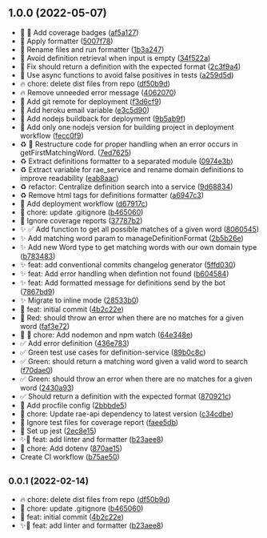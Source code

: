 ## 1.0.0 (2022-05-07)

* :art: :memo: Add coverage badges ([af5a127](https://github.com/josnih21/RAE_bot-/commit/af5a127))
* :art: Apply formatter ([5007f78](https://github.com/josnih21/RAE_bot-/commit/5007f78))
* :art: Rename files and run formatter ([1b3a247](https://github.com/josnih21/RAE_bot-/commit/1b3a247))
* :bug: Avoid definition retrieval when input is empty ([34f522a](https://github.com/josnih21/RAE_bot-/commit/34f522a))
* :bug: Fix should return a definition with the expected format ([2c3f9a4](https://github.com/josnih21/RAE_bot-/commit/2c3f9a4))
* :bug: Use async functions to avoid false positives in tests ([a259d5d](https://github.com/josnih21/RAE_bot-/commit/a259d5d))
* :fire: chore: delete dist files from repo ([df50b9d](https://github.com/josnih21/RAE_bot-/commit/df50b9d))
* :fire: Remove unneeded error message ([4062070](https://github.com/josnih21/RAE_bot-/commit/4062070))
* :green_heart: Add git remote for deployment ([f3d6cf9](https://github.com/josnih21/RAE_bot-/commit/f3d6cf9))
* :green_heart: Add heroku email variable ([e3c5d90](https://github.com/josnih21/RAE_bot-/commit/e3c5d90))
* :green_heart: Add nodejs buildback for deployment ([9b5ab9f](https://github.com/josnih21/RAE_bot-/commit/9b5ab9f))
* :green_heart: Add only one nodejs version for building project in deployment workflow ([fecc0f9](https://github.com/josnih21/RAE_bot-/commit/fecc0f9))
* :recycle: :bug: Restructure code for proper handling when an error occurs in getFirstMatchingWord. ([7ed7625](https://github.com/josnih21/RAE_bot-/commit/7ed7625))
* :recycle: Extract definitions formatter to a separated module ([0974e3b](https://github.com/josnih21/RAE_bot-/commit/0974e3b))
* :recycle: Extract variable for rae_service and rename domain definitions to improve readability ([eab8aac](https://github.com/josnih21/RAE_bot-/commit/eab8aac))
* :recycle: refactor: Centralize definition search into a service ([9d68834](https://github.com/josnih21/RAE_bot-/commit/9d68834))
* :recycle: Remove html tags for definitions formatter ([a6947c3](https://github.com/josnih21/RAE_bot-/commit/a6947c3))
* :rocket: Add deployment workflow ([d67917c](https://github.com/josnih21/RAE_bot-/commit/d67917c))
* :see_no_evil: chore: update .gitignore ([b465060](https://github.com/josnih21/RAE_bot-/commit/b465060))
* :see_no_evil: Ignore coverage reports ([37787b2](https://github.com/josnih21/RAE_bot-/commit/37787b2))
* :sparkles: :white_check_mark: Add function to get all possible matches of a given word ([8060545](https://github.com/josnih21/RAE_bot-/commit/8060545))
* :sparkles: Add matching word param to manageDefinitionFormat ([2b5b26e](https://github.com/josnih21/RAE_bot-/commit/2b5b26e))
* :sparkles: Add new Word type to get matching words with our own domain type ([b783483](https://github.com/josnih21/RAE_bot-/commit/b783483))
* :sparkles: feat: add conventional commits changelog generator ([5ffd030](https://github.com/josnih21/RAE_bot-/commit/5ffd030))
* :sparkles: feat: Add error handling when defintion not found ([b604584](https://github.com/josnih21/RAE_bot-/commit/b604584))
* :sparkles: feat: Add formatted message for definitions send by the bot ([7867bd9](https://github.com/josnih21/RAE_bot-/commit/7867bd9))
* :sparkles: Migrate to inline mode ([28533b0](https://github.com/josnih21/RAE_bot-/commit/28533b0))
* :tada: feat: initial commit ([4b2c22e](https://github.com/josnih21/RAE_bot-/commit/4b2c22e))
* :test_tube: Red: should throw an error when there are no matches for a given word ([faf3e72](https://github.com/josnih21/RAE_bot-/commit/faf3e72))
* :twisted_rightwards_arrows: :wrench: chore: Add nodemon and npm watch ([64e348e](https://github.com/josnih21/RAE_bot-/commit/64e348e))
* :white_check_mark: Add error definition ([436e783](https://github.com/josnih21/RAE_bot-/commit/436e783))
* :white_check_mark: Green test use cases for definition-service ([89b0c8c](https://github.com/josnih21/RAE_bot-/commit/89b0c8c))
* :white_check_mark: Green: should return a matching word given a valid word to search ([f70dae0](https://github.com/josnih21/RAE_bot-/commit/f70dae0))
* :white_check_mark: Green: should throw an error when there are no matches for a given word ([2430a93](https://github.com/josnih21/RAE_bot-/commit/2430a93))
* :white_check_mark: Should return a definition with the expected format ([870921c](https://github.com/josnih21/RAE_bot-/commit/870921c))
* :wrench: Add procfile config ([2bbbde5](https://github.com/josnih21/RAE_bot-/commit/2bbbde5))
* :wrench: chore: Update rae-api dependency to latest version ([c34cdbe](https://github.com/josnih21/RAE_bot-/commit/c34cdbe))
* :wrench: Ignore test files for coverage report ([faee5db](https://github.com/josnih21/RAE_bot-/commit/faee5db))
* :wrench: Set up jest ([2ec8e15](https://github.com/josnih21/RAE_bot-/commit/2ec8e15))
* ✨🔁 feat: add linter and formatter ([b23aee8](https://github.com/josnih21/RAE_bot-/commit/b23aee8))
* 🔧 chore: Add dotenv ([870ae15](https://github.com/josnih21/RAE_bot-/commit/870ae15))
* Create CI workflow ([b75ae50](https://github.com/josnih21/RAE_bot-/commit/b75ae50))



## <small>0.0.1 (2022-02-14)</small>

* :fire: chore: delete dist files from repo ([df50b9d](https://github.com/josnih21/RAE_bot-/commit/df50b9d))
* :see_no_evil: chore: update .gitignore ([b465060](https://github.com/josnih21/RAE_bot-/commit/b465060))
* :tada: feat: initial commit ([4b2c22e](https://github.com/josnih21/RAE_bot-/commit/4b2c22e))
* ✨🔁 feat: add linter and formatter ([b23aee8](https://github.com/josnih21/RAE_bot-/commit/b23aee8))




